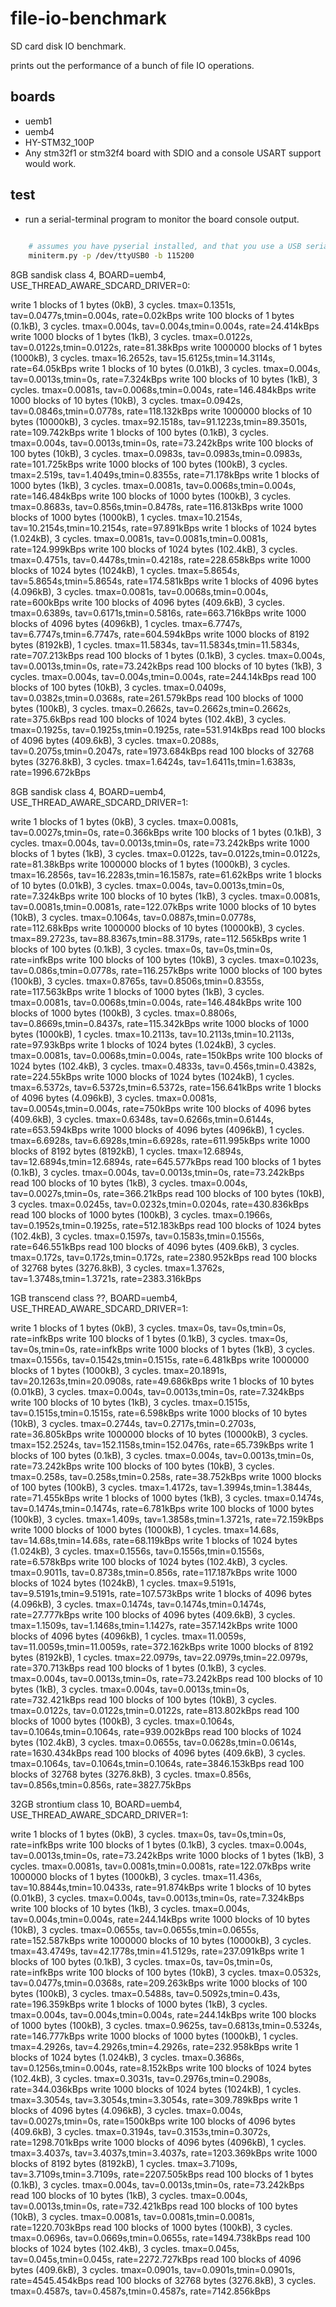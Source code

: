 file-io-benchmark
=================

SD card disk IO benchmark.

prints out the performance of a bunch of file IO operations.

boards
------

 - uemb1 
 - uemb4
 - HY-STM32_100P
 - Any stm32f1 or stm32f4 board with SDIO and a console USART support would work.


test
----

 - run a serial-terminal program to monitor the board console output.

 
``` bash
	
	# assumes you have pyserial installed, and that you use a USB serial port cable
	miniterm.py -p /dev/ttyUSB0 -b 115200

```

8GB sandisk class 4, BOARD=uemb4, USE_THREAD_AWARE_SDCARD_DRIVER=0:

write	1 blocks of 1 bytes (0kB), 3 cycles. tmax=0.1351s, tav=0.0477s,tmin=0.004s, rate=0.02kBps
write	100 blocks of 1 bytes (0.1kB), 3 cycles. tmax=0.004s, tav=0.004s,tmin=0.004s, rate=24.414kBps
write	1000 blocks of 1 bytes (1kB), 3 cycles. tmax=0.0122s, tav=0.0122s,tmin=0.0122s, rate=81.38kBps
write	1000000 blocks of 1 bytes (1000kB), 3 cycles. tmax=16.2652s, tav=15.6125s,tmin=14.3114s, rate=64.05kBps
write	1 blocks of 10 bytes (0.01kB), 3 cycles. tmax=0.004s, tav=0.0013s,tmin=0s, rate=7.324kBps
write	100 blocks of 10 bytes (1kB), 3 cycles. tmax=0.0081s, tav=0.0068s,tmin=0.004s, rate=146.484kBps
write	1000 blocks of 10 bytes (10kB), 3 cycles. tmax=0.0942s, tav=0.0846s,tmin=0.0778s, rate=118.132kBps
write	1000000 blocks of 10 bytes (10000kB), 3 cycles. tmax=92.1518s, tav=91.1223s,tmin=89.3501s, rate=109.742kBps
write	1 blocks of 100 bytes (0.1kB), 3 cycles. tmax=0.004s, tav=0.0013s,tmin=0s, rate=73.242kBps
write	100 blocks of 100 bytes (10kB), 3 cycles. tmax=0.0983s, tav=0.0983s,tmin=0.0983s, rate=101.725kBps
write	1000 blocks of 100 bytes (100kB), 3 cycles. tmax=2.519s, tav=1.4049s,tmin=0.8355s, rate=71.178kBps
write	1 blocks of 1000 bytes (1kB), 3 cycles. tmax=0.0081s, tav=0.0068s,tmin=0.004s, rate=146.484kBps
write	100 blocks of 1000 bytes (100kB), 3 cycles. tmax=0.8683s, tav=0.856s,tmin=0.8478s, rate=116.813kBps
write	1000 blocks of 1000 bytes (1000kB), 1 cycles. tmax=10.2154s, tav=10.2154s,tmin=10.2154s, rate=97.891kBps
write	1 blocks of 1024 bytes (1.024kB), 3 cycles. tmax=0.0081s, tav=0.0081s,tmin=0.0081s, rate=124.999kBps
write	100 blocks of 1024 bytes (102.4kB), 3 cycles. tmax=0.4751s, tav=0.4478s,tmin=0.4218s, rate=228.658kBps
write	1000 blocks of 1024 bytes (1024kB), 1 cycles. tmax=5.8654s, tav=5.8654s,tmin=5.8654s, rate=174.581kBps
write	1 blocks of 4096 bytes (4.096kB), 3 cycles. tmax=0.0081s, tav=0.0068s,tmin=0.004s, rate=600kBps
write	100 blocks of 4096 bytes (409.6kB), 3 cycles. tmax=0.6389s, tav=0.6171s,tmin=0.5816s, rate=663.716kBps
write	1000 blocks of 4096 bytes (4096kB), 1 cycles. tmax=6.7747s, tav=6.7747s,tmin=6.7747s, rate=604.594kBps
write	1000 blocks of 8192 bytes (8192kB), 1 cycles. tmax=11.5834s, tav=11.5834s,tmin=11.5834s, rate=707.213kBps
read	100 blocks of 1 bytes (0.1kB), 3 cycles. tmax=0.004s, tav=0.0013s,tmin=0s, rate=73.242kBps
read	100 blocks of 10 bytes (1kB), 3 cycles. tmax=0.004s, tav=0.004s,tmin=0.004s, rate=244.14kBps
read	100 blocks of 100 bytes (10kB), 3 cycles. tmax=0.0409s, tav=0.0382s,tmin=0.0368s, rate=261.579kBps
read	100 blocks of 1000 bytes (100kB), 3 cycles. tmax=0.2662s, tav=0.2662s,tmin=0.2662s, rate=375.6kBps
read	100 blocks of 1024 bytes (102.4kB), 3 cycles. tmax=0.1925s, tav=0.1925s,tmin=0.1925s, rate=531.914kBps
read	100 blocks of 4096 bytes (409.6kB), 3 cycles. tmax=0.2088s, tav=0.2075s,tmin=0.2047s, rate=1973.684kBps
read	100 blocks of 32768 bytes (3276.8kB), 3 cycles. tmax=1.6424s, tav=1.6411s,tmin=1.6383s, rate=1996.672kBps


8GB sandisk class 4, BOARD=uemb4, USE_THREAD_AWARE_SDCARD_DRIVER=1:

write	1 blocks of 1 bytes (0kB), 3 cycles. tmax=0.0081s, tav=0.0027s,tmin=0s, rate=0.366kBps
write	100 blocks of 1 bytes (0.1kB), 3 cycles. tmax=0.004s, tav=0.0013s,tmin=0s, rate=73.242kBps
write	1000 blocks of 1 bytes (1kB), 3 cycles. tmax=0.0122s, tav=0.0122s,tmin=0.0122s, rate=81.38kBps
write	1000000 blocks of 1 bytes (1000kB), 3 cycles. tmax=16.2856s, tav=16.2283s,tmin=16.1587s, rate=61.62kBps
write	1 blocks of 10 bytes (0.01kB), 3 cycles. tmax=0.004s, tav=0.0013s,tmin=0s, rate=7.324kBps
write	100 blocks of 10 bytes (1kB), 3 cycles. tmax=0.0081s, tav=0.0081s,tmin=0.0081s, rate=122.07kBps
write	1000 blocks of 10 bytes (10kB), 3 cycles. tmax=0.1064s, tav=0.0887s,tmin=0.0778s, rate=112.68kBps
write	1000000 blocks of 10 bytes (10000kB), 3 cycles. tmax=89.2723s, tav=88.8367s,tmin=88.3179s, rate=112.565kBps
write	1 blocks of 100 bytes (0.1kB), 3 cycles. tmax=0s, tav=0s,tmin=0s, rate=infkBps
write	100 blocks of 100 bytes (10kB), 3 cycles. tmax=0.1023s, tav=0.086s,tmin=0.0778s, rate=116.257kBps
write	1000 blocks of 100 bytes (100kB), 3 cycles. tmax=0.8765s, tav=0.8506s,tmin=0.8355s, rate=117.563kBps
write	1 blocks of 1000 bytes (1kB), 3 cycles. tmax=0.0081s, tav=0.0068s,tmin=0.004s, rate=146.484kBps
write	100 blocks of 1000 bytes (100kB), 3 cycles. tmax=0.8806s, tav=0.8669s,tmin=0.8437s, rate=115.342kBps
write	1000 blocks of 1000 bytes (1000kB), 1 cycles. tmax=10.2113s, tav=10.2113s,tmin=10.2113s, rate=97.93kBps
write	1 blocks of 1024 bytes (1.024kB), 3 cycles. tmax=0.0081s, tav=0.0068s,tmin=0.004s, rate=150kBps
write	100 blocks of 1024 bytes (102.4kB), 3 cycles. tmax=0.4833s, tav=0.456s,tmin=0.4382s, rate=224.55kBps
write	1000 blocks of 1024 bytes (1024kB), 1 cycles. tmax=6.5372s, tav=6.5372s,tmin=6.5372s, rate=156.641kBps
write	1 blocks of 4096 bytes (4.096kB), 3 cycles. tmax=0.0081s, tav=0.0054s,tmin=0.004s, rate=750kBps
write	100 blocks of 4096 bytes (409.6kB), 3 cycles. tmax=0.6348s, tav=0.6266s,tmin=0.6144s, rate=653.594kBps
write	1000 blocks of 4096 bytes (4096kB), 1 cycles. tmax=6.6928s, tav=6.6928s,tmin=6.6928s, rate=611.995kBps
write	1000 blocks of 8192 bytes (8192kB), 1 cycles. tmax=12.6894s, tav=12.6894s,tmin=12.6894s, rate=645.577kBps
read	100 blocks of 1 bytes (0.1kB), 3 cycles. tmax=0.004s, tav=0.0013s,tmin=0s, rate=73.242kBps
read	100 blocks of 10 bytes (1kB), 3 cycles. tmax=0.004s, tav=0.0027s,tmin=0s, rate=366.21kBps
read	100 blocks of 100 bytes (10kB), 3 cycles. tmax=0.0245s, tav=0.0232s,tmin=0.0204s, rate=430.836kBps
read	100 blocks of 1000 bytes (100kB), 3 cycles. tmax=0.1966s, tav=0.1952s,tmin=0.1925s, rate=512.183kBps
read	100 blocks of 1024 bytes (102.4kB), 3 cycles. tmax=0.1597s, tav=0.1583s,tmin=0.1556s, rate=646.551kBps
read	100 blocks of 4096 bytes (409.6kB), 3 cycles. tmax=0.172s, tav=0.172s,tmin=0.172s, rate=2380.952kBps
read	100 blocks of 32768 bytes (3276.8kB), 3 cycles. tmax=1.3762s, tav=1.3748s,tmin=1.3721s, rate=2383.316kBps

1GB transcend class ??, BOARD=uemb4, USE_THREAD_AWARE_SDCARD_DRIVER=1:

write	1 blocks of 1 bytes (0kB), 3 cycles. tmax=0s, tav=0s,tmin=0s, rate=infkBps
write	100 blocks of 1 bytes (0.1kB), 3 cycles. tmax=0s, tav=0s,tmin=0s, rate=infkBps
write	1000 blocks of 1 bytes (1kB), 3 cycles. tmax=0.1556s, tav=0.1542s,tmin=0.1515s, rate=6.481kBps
write	1000000 blocks of 1 bytes (1000kB), 3 cycles. tmax=20.1891s, tav=20.1263s,tmin=20.0908s, rate=49.686kBps
write	1 blocks of 10 bytes (0.01kB), 3 cycles. tmax=0.004s, tav=0.0013s,tmin=0s, rate=7.324kBps
write	100 blocks of 10 bytes (1kB), 3 cycles. tmax=0.1515s, tav=0.1515s,tmin=0.1515s, rate=6.598kBps
write	1000 blocks of 10 bytes (10kB), 3 cycles. tmax=0.2744s, tav=0.2717s,tmin=0.2703s, rate=36.805kBps
write	1000000 blocks of 10 bytes (10000kB), 3 cycles. tmax=152.2524s, tav=152.1158s,tmin=152.0476s, rate=65.739kBps
write	1 blocks of 100 bytes (0.1kB), 3 cycles. tmax=0.004s, tav=0.0013s,tmin=0s, rate=73.242kBps
write	100 blocks of 100 bytes (10kB), 3 cycles. tmax=0.258s, tav=0.258s,tmin=0.258s, rate=38.752kBps
write	1000 blocks of 100 bytes (100kB), 3 cycles. tmax=1.4172s, tav=1.3994s,tmin=1.3844s, rate=71.455kBps
write	1 blocks of 1000 bytes (1kB), 3 cycles. tmax=0.1474s, tav=0.1474s,tmin=0.1474s, rate=6.781kBps
write	100 blocks of 1000 bytes (100kB), 3 cycles. tmax=1.409s, tav=1.3858s,tmin=1.3721s, rate=72.159kBps
write	1000 blocks of 1000 bytes (1000kB), 1 cycles. tmax=14.68s, tav=14.68s,tmin=14.68s, rate=68.119kBps
write	1 blocks of 1024 bytes (1.024kB), 3 cycles. tmax=0.1556s, tav=0.1556s,tmin=0.1556s, rate=6.578kBps
write	100 blocks of 1024 bytes (102.4kB), 3 cycles. tmax=0.9011s, tav=0.8738s,tmin=0.856s, rate=117.187kBps
write	1000 blocks of 1024 bytes (1024kB), 1 cycles. tmax=9.5191s, tav=9.5191s,tmin=9.5191s, rate=107.573kBps
write	1 blocks of 4096 bytes (4.096kB), 3 cycles. tmax=0.1474s, tav=0.1474s,tmin=0.1474s, rate=27.777kBps
write	100 blocks of 4096 bytes (409.6kB), 3 cycles. tmax=1.1509s, tav=1.1468s,tmin=1.1427s, rate=357.142kBps
write	1000 blocks of 4096 bytes (4096kB), 1 cycles. tmax=11.0059s, tav=11.0059s,tmin=11.0059s, rate=372.162kBps
write	1000 blocks of 8192 bytes (8192kB), 1 cycles. tmax=22.0979s, tav=22.0979s,tmin=22.0979s, rate=370.713kBps
read	100 blocks of 1 bytes (0.1kB), 3 cycles. tmax=0.004s, tav=0.0013s,tmin=0s, rate=73.242kBps
read	100 blocks of 10 bytes (1kB), 3 cycles. tmax=0.004s, tav=0.0013s,tmin=0s, rate=732.421kBps
read	100 blocks of 100 bytes (10kB), 3 cycles. tmax=0.0122s, tav=0.0122s,tmin=0.0122s, rate=813.802kBps
read	100 blocks of 1000 bytes (100kB), 3 cycles. tmax=0.1064s, tav=0.1064s,tmin=0.1064s, rate=939.002kBps
read	100 blocks of 1024 bytes (102.4kB), 3 cycles. tmax=0.0655s, tav=0.0628s,tmin=0.0614s, rate=1630.434kBps
read	100 blocks of 4096 bytes (409.6kB), 3 cycles. tmax=0.1064s, tav=0.1064s,tmin=0.1064s, rate=3846.153kBps
read	100 blocks of 32768 bytes (3276.8kB), 3 cycles. tmax=0.856s, tav=0.856s,tmin=0.856s, rate=3827.75kBps

32GB strontium class 10, BOARD=uemb4, USE_THREAD_AWARE_SDCARD_DRIVER=1:

write	1 blocks of 1 bytes (0kB), 3 cycles. tmax=0s, tav=0s,tmin=0s, rate=infkBps
write	100 blocks of 1 bytes (0.1kB), 3 cycles. tmax=0.004s, tav=0.0013s,tmin=0s, rate=73.242kBps
write	1000 blocks of 1 bytes (1kB), 3 cycles. tmax=0.0081s, tav=0.0081s,tmin=0.0081s, rate=122.07kBps
write	1000000 blocks of 1 bytes (1000kB), 3 cycles. tmax=11.436s, tav=10.8844s,tmin=10.0433s, rate=91.874kBps
write	1 blocks of 10 bytes (0.01kB), 3 cycles. tmax=0.004s, tav=0.0013s,tmin=0s, rate=7.324kBps
write	100 blocks of 10 bytes (1kB), 3 cycles. tmax=0.004s, tav=0.004s,tmin=0.004s, rate=244.14kBps
write	1000 blocks of 10 bytes (10kB), 3 cycles. tmax=0.0655s, tav=0.0655s,tmin=0.0655s, rate=152.587kBps
write	1000000 blocks of 10 bytes (10000kB), 3 cycles. tmax=43.4749s, tav=42.1778s,tmin=41.5129s, rate=237.091kBps
write	1 blocks of 100 bytes (0.1kB), 3 cycles. tmax=0s, tav=0s,tmin=0s, rate=infkBps
write	100 blocks of 100 bytes (10kB), 3 cycles. tmax=0.0532s, tav=0.0477s,tmin=0.0368s, rate=209.263kBps
write	1000 blocks of 100 bytes (100kB), 3 cycles. tmax=0.5488s, tav=0.5092s,tmin=0.43s, rate=196.359kBps
write	1 blocks of 1000 bytes (1kB), 3 cycles. tmax=0.004s, tav=0.004s,tmin=0.004s, rate=244.14kBps
write	100 blocks of 1000 bytes (100kB), 3 cycles. tmax=0.9625s, tav=0.6813s,tmin=0.5324s, rate=146.777kBps
write	1000 blocks of 1000 bytes (1000kB), 1 cycles. tmax=4.2926s, tav=4.2926s,tmin=4.2926s, rate=232.958kBps
write	1 blocks of 1024 bytes (1.024kB), 3 cycles. tmax=0.3686s, tav=0.1256s,tmin=0.004s, rate=8.152kBps
write	100 blocks of 1024 bytes (102.4kB), 3 cycles. tmax=0.3031s, tav=0.2976s,tmin=0.2908s, rate=344.036kBps
write	1000 blocks of 1024 bytes (1024kB), 1 cycles. tmax=3.3054s, tav=3.3054s,tmin=3.3054s, rate=309.789kBps
write	1 blocks of 4096 bytes (4.096kB), 3 cycles. tmax=0.004s, tav=0.0027s,tmin=0s, rate=1500kBps
write	100 blocks of 4096 bytes (409.6kB), 3 cycles. tmax=0.3194s, tav=0.3153s,tmin=0.3072s, rate=1298.701kBps
write	1000 blocks of 4096 bytes (4096kB), 1 cycles. tmax=3.4037s, tav=3.4037s,tmin=3.4037s, rate=1203.369kBps
write	1000 blocks of 8192 bytes (8192kB), 1 cycles. tmax=3.7109s, tav=3.7109s,tmin=3.7109s, rate=2207.505kBps
read	100 blocks of 1 bytes (0.1kB), 3 cycles. tmax=0.004s, tav=0.0013s,tmin=0s, rate=73.242kBps
read	100 blocks of 10 bytes (1kB), 3 cycles. tmax=0.004s, tav=0.0013s,tmin=0s, rate=732.421kBps
read	100 blocks of 100 bytes (10kB), 3 cycles. tmax=0.0081s, tav=0.0081s,tmin=0.0081s, rate=1220.703kBps
read	100 blocks of 1000 bytes (100kB), 3 cycles. tmax=0.0696s, tav=0.0669s,tmin=0.0655s, rate=1494.738kBps
read	100 blocks of 1024 bytes (102.4kB), 3 cycles. tmax=0.045s, tav=0.045s,tmin=0.045s, rate=2272.727kBps
read	100 blocks of 4096 bytes (409.6kB), 3 cycles. tmax=0.0901s, tav=0.0901s,tmin=0.0901s, rate=4545.454kBps
read	100 blocks of 32768 bytes (3276.8kB), 3 cycles. tmax=0.4587s, tav=0.4587s,tmin=0.4587s, rate=7142.856kBps

